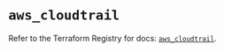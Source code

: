# `aws_cloudtrail`

Refer to the Terraform Registry for docs: [`aws_cloudtrail`](https://registry.terraform.io/providers/hashicorp/aws/6.6.0/docs/resources/cloudtrail).
